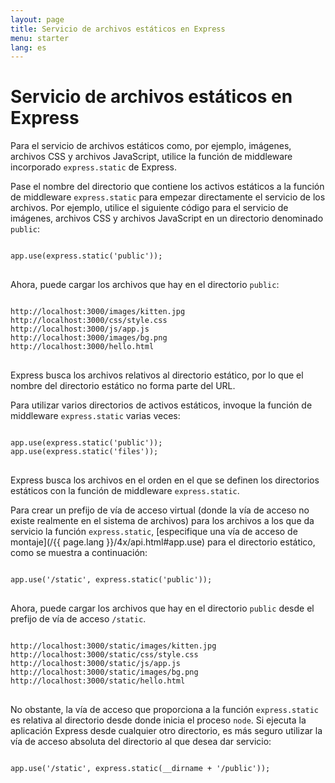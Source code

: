 ```yaml
---
layout: page
title: Servicio de archivos estáticos en Express
menu: starter
lang: es
---
```

<!---
 Copyright (c) 2016 StrongLoop, IBM, and Express Contributors
 License: MIT
-->

# Servicio de archivos estáticos en Express

Para el servicio de archivos estáticos como, por ejemplo, imágenes, archivos CSS y archivos JavaScript, utilice la función de middleware incorporado `express.static` de Express.

Pase el nombre del directorio que contiene los activos estáticos a la función de middleware `express.static` para empezar directamente el servicio de los archivos. Por ejemplo, utilice el siguiente código para el servicio de imágenes, archivos CSS y archivos JavaScript en un directorio denominado `public`:

<pre>
<code class="language-javascript" translate="no">
app.use(express.static('public'));
</code>
</pre>

Ahora, puede cargar los archivos que hay en el directorio `public`:

<pre>
<code class="language-javascript" translate="no">
http://localhost:3000/images/kitten.jpg
http://localhost:3000/css/style.css
http://localhost:3000/js/app.js
http://localhost:3000/images/bg.png
http://localhost:3000/hello.html
</code>
</pre>

<div class="doc-box doc-info">
Express busca los archivos relativos al directorio estático, por lo que el nombre del directorio estático no forma parte del URL.
</div>

Para utilizar varios directorios de activos estáticos, invoque la función de middleware `express.static` varias veces:

<pre>
<code class="language-javascript" translate="no">
app.use(express.static('public'));
app.use(express.static('files'));
</code>
</pre>

Express busca los archivos en el orden en el que se definen los directorios estáticos con la función de middleware `express.static`.

Para crear un prefijo de vía de acceso virtual (donde la vía de acceso no existe realmente en el sistema de archivos) para los archivos a los que da servicio la función `express.static`, [especifique una vía de acceso de montaje](/{{ page.lang }}/4x/api.html#app.use) para el directorio estático, como se muestra a continuación:

<pre>
<code class="language-javascript" translate="no">
app.use('/static', express.static('public'));
</code>
</pre>

Ahora, puede cargar los archivos que hay en el directorio `public` desde el prefijo de vía de acceso `/static`.

<pre>
<code class="language-javascript" translate="no">
http://localhost:3000/static/images/kitten.jpg
http://localhost:3000/static/css/style.css
http://localhost:3000/static/js/app.js
http://localhost:3000/static/images/bg.png
http://localhost:3000/static/hello.html
</code>
</pre>

No obstante, la vía de acceso que proporciona a la función `express.static` es relativa al directorio desde donde inicia el proceso `node`. Si ejecuta la aplicación Express desde cualquier otro directorio, es más seguro utilizar la vía de acceso absoluta del directorio al que desea dar servicio:

<pre>
<code class="language-javascript" translate="no">
app.use('/static', express.static(__dirname + '/public'));
</code>
</pre>
